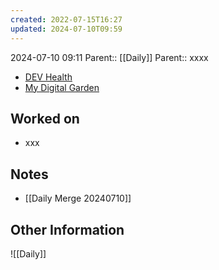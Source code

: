 ```yaml
---
created: 2022-07-15T16:27
updated: 2024-07-10T09:59
---
```

2024-07-10 09:11
Parent:: [[Daily]] 
Parent:: xxxx

- [DEV Health](https://health-configdev.mixtelematics.com/public/mapshow.htm?id=2001&mapid=1A35514B-E08F-4B7C-90B8-CD1774AE8CA3)
- [My Digital Garden](https://my-digital-garden-ten-inky.vercel.app/)

## Worked on

- xxx

## Notes

- [[Daily Merge 20240710]]


## Other Information

![[Daily]]
